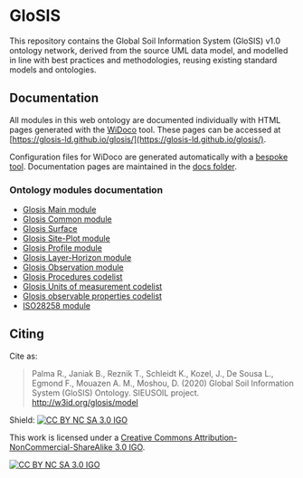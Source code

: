 # GloSIS
This repository contains the Global Soil Information System (GloSIS) v1.0 ontology network, derived from the source UML data model,
and modelled in line with best practices and methodologies, reusing existing standard models and ontologies.

## Documentation

All modules in this web ontology are documented individually with HTML pages
generated with the [WiDoco](https://github.com/dgarijo/Widoco) tool. These pages can be accessed at [https://glosis-ld.github.io/glosis/](https://glosis-ld.github.io/glosis/).

Configuration files for WiDoco are generated automatically with a [bespoke
tool](https://github.com/glosis-ld/glosis/blob/master/docs/README_WiDoco.md).
Documentation pages are maintained in the [docs folder](https://github.com/glosis-ld/glosis/tree/master/docs).

### Ontology modules documentation

* [Glosis Main module](https://glosis-ld.github.io/glosis/glosis_main/index-en.html)
* [Glosis Common module](https://glosis-ld.github.io/glosis/glosis_common/index-en.html)
* [Glosis Surface](https://glosis-ld.github.io/glosis/glosis_surface/index-en.html)
* [Glosis Site-Plot module](https://glosis-ld.github.io/glosis/glosis_siteplot/index-en.html)
* [Glosis Profile module](https://glosis-ld.github.io/glosis/glosis_profile/index-en.html)
* [Glosis Layer-Horizon module](https://glosis-ld.github.io/glosis/glosis_profile/index-en.html)
* [Glosis Observation module](https://glosis-ld.github.io/glosis/glosis_observation/index-en.html)
* [Glosis Procedures codelist](https://glosis-ld.github.io/glosis/glosis_procedure/index-en.html)
* [Glosis Units of measurement codelist](https://glosis-ld.github.io/glosis/glosis_unit/index-en.html)
* [Glosis observable properties codelist](https://glosis-ld.github.io/glosis/glosis_cl/index-en.html)
* [ISO28258 module](https://glosis-ld.github.io/glosis/iso28258/index-en.html)


## Citing

Cite as:

> Palma R., Janiak B., Reznik T., Schleidt K., Kozel, J., De Sousa L., Egmond F., Mouazen A. M., Moshou, D. (2020) Global Soil Information System (GloSIS) Ontology. SIEUSOIL project. http://w3id.org/glosis/model 


Shield: [![CC BY NC SA 3.0 IGO][cc-by-shield]][cc-by]

This work is licensed under a
[Creative Commons Attribution-NonCommercial-ShareAlike 3.0 IGO][cc-by].

[![CC BY NC SA 3.0 IGO][cc-by-image]][cc-by]

[cc-by]: https://creativecommons.org/licenses/by-nc-sa/3.0/igo/
[cc-by-image]: https://licensebuttons.net/l/by/3.0/igo/88x31.png
[cc-by-shield]: https://img.shields.io/badge/License-CC%20BY%20NC%20SA%203.0%20IGO-lightgrey.svg
